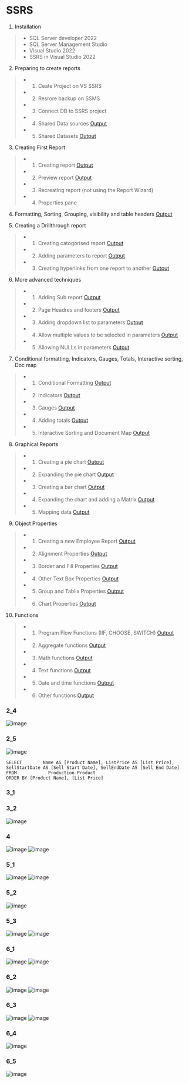 # SSRS

1. Installation
>- SQL Server developer 2022
>- SQL Server Management Studio
>- Visual Studio 2022
>- SSRS in Visual Studio 2022

2. Preparing to create reports
>- 1. Ceate Project on VS SSRS
>- 2. Resrore backup on SSMS
>- 3. Connect DB to SSRS project 
>- 4. Shared Data sources [Output](#2_4)
>- 5. Shared Datasets [Output](#2_5)

3. Creating First Report
>- 1. Creating report [Output](#3_1)
>- 2. Preview report [Output](#3_2)
>- 3. Recreating report (not using the Report Wizard)
>- 4. Properties pane

4. Formatting, Sorting, Grouping, visibility and table headers [Output](#4)

5. Creating a Drillthrough report
>- 1. Creating catogorised report [Output](#5_1)
>- 2. Adding parameters to report [Output](#5_2)
>- 3. Creating hyperlinks from one report to another [Output](#5_3)

 
6. More advanced techniques
>- 1. Adding Sub report [Output](#6_1) 
>- 2. Page Headres and footers [Output](#6_2) 
>- 3. Adding dropdown list to parameters [Output](#6_3)
>- 4. Allow multiple values to be selected in parameters [Output](#6_4)
>- 5. Allowing NULLs in parameters [Output](#6_5)






7. Conditional formatting, Indicators, Gauges, Totals, Interactive sorting, Doc map
>- 1. Conditional Formatting [Output](#7_1) 
>- 2. Indicators [Output](#7_2)
>- 3. Gauges [Output](#7_3)
>- 4. Adding totals [Output](#7_4)
>- 5. Interactive Sorting and Document Map [Output](#7_5)

8. Graphical Reports
>- 1. Creating a pie chart [Output](#7_5)
>- 2. Expanding the pie chart [Output](#7_5)
>- 3. Creating a bar chart [Output](#7_5)
>- 4. Expanding the chart and adding a Matrix [Output](#7_5)
>- 5. Mapping data [Output](#7_5)

9. Object Properties
>- 1. Creating a new Employee Report [Output](#7_5)
>- 2. Alignment Properties [Output](#7_5)
>- 3. Border and Fill Properties [Output](#7_5)
>- 4. Other Text Box Properties [Output](#7_5)
>- 5. Group and Tablix Properties [Output](#7_5)
>- 6. Chart Properties [Output](#7_5)

10. Functions
>- 1. Program Flow Functions (IIF, CHOOSE, SWITCH) [Output](#7_5)
>- 2. Aggregate functions [Output](#7_5)
>- 3. Math functions [Output](#7_5)
>- 4. Text functions [Output](#7_5)
>- 5. Date and time functions [Output](#7_5)
>- 6. Other functions [Output](#7_5)

### 2_4
![image](https://github.com/hashinil/SSRS/assets/33922245/8efa83a9-7305-4d10-afc7-cd2e175e036f)

### 2_5
![image](https://github.com/hashinil/SSRS/assets/33922245/5bff90be-b093-498d-ba2c-0a51a7fd0278)
```
SELECT        Name AS [Product Name], ListPrice AS [List Price], SellStartDate AS [Sell Start Date], SellEndDate AS [Sell End Date]
FROM            Production.Product
ORDER BY [Product Name], [List Price]
```

### 3_1
### 3_2
![image](https://github.com/hashinil/SSRS/assets/33922245/bf74dcf9-2847-4472-a957-1cc9f38e6b85)

### 4
![image](https://github.com/hashinil/SSRS/assets/33922245/a307619b-2dde-4e7f-99be-b0e43ab5aad3)
![image](https://github.com/hashinil/SSRS/assets/33922245/1e11a9b3-6a1d-4b66-9cc1-406cc5d6cf72)

### 5_1
![image](https://github.com/hashinil/SSRS/assets/33922245/1dffa48b-595b-4c6c-a647-9ebfc0a2bd73)
![image](https://github.com/hashinil/SSRS/assets/33922245/4de2eb23-b4c1-41a2-930a-43140d3cb4f3)

### 5_2
![image](https://github.com/hashinil/SSRS/assets/33922245/db9cac74-0a57-481a-9b16-ae6c12067d47)

### 5_3
![image](https://github.com/hashinil/SSRS/assets/33922245/b6975912-f61c-425e-8d23-fa044c4a081b)
![image](https://github.com/hashinil/SSRS/assets/33922245/cd3435c0-ec1e-4c13-80dd-5eead64ec454)

### 6_1
![image](https://github.com/hashinil/SSRS/assets/33922245/bdc1bfb1-0729-4140-b404-94987a6c64b1)
![image](https://github.com/hashinil/SSRS/assets/33922245/44e23820-e2e3-4a3c-b1d3-134105fdf96b)

### 6_2
![image](https://github.com/hashinil/SSRS/assets/33922245/89959eb5-381d-4162-bb0f-460edbb0a0d9)
![image](https://github.com/hashinil/SSRS/assets/33922245/6f980740-dddd-453e-b43f-7840a8fbb6d6)

### 6_3
![image](https://github.com/hashinil/SSRS/assets/33922245/128c0ffc-769d-40bc-ab6d-ba1e8598dfeb)
![image](https://github.com/hashinil/SSRS/assets/33922245/86d0028d-4248-4e52-85df-567fc6627930)

### 6_4
![image](https://github.com/hashinil/SSRS/assets/33922245/6aa357ee-3383-491d-bc53-271a21ec12df)

### 6_5
![image](https://github.com/hashinil/SSRS/assets/33922245/53c0843a-55d9-4cd7-a2f2-354b0b7fbe1c)
